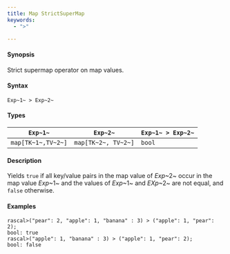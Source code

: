 ```yaml
---
title: Map StrictSuperMap
keywords:
  - ">"

---
```


#### Synopsis

Strict supermap operator on map values.

#### Syntax

`Exp~1~ > Exp~2~`

#### Types

| `Exp~1~`            |  `Exp~2~`             | `Exp~1~ > Exp~2~`  |
| --- | --- | --- |
| `map[TK~1~,TV~2~]` |  `map[TK~2~, TV~2~]` | `bool`                |


#### Description

Yields `true` if all key/value pairs in the map value of _Exp_~2~ occur in the map value _Exp_~1~
and the values of _Exp_~1~ and _EXp_~2~ are not equal, and `false` otherwise.

#### Examples


```rascal-shell 
rascal>("pear": 2, "apple": 1, "banana" : 3) > ("apple": 1, "pear": 2);
bool: true
rascal>("apple": 1, "banana" : 3) > ("apple": 1, "pear": 2);
bool: false
```


